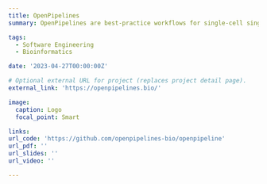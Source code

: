 ```yaml
---
title: OpenPipelines
summary: OpenPipelines are best-practice workflows for single-cell single- and multi-omics data. To ensure these workflows are accessible to non-experts and can be deployed in a fast and reproducible way, we will build these into reproducible, modular, and updatable best-practice analysis pipelines using industry-standard workflow tools, high-performance versions of popular methods, and an interoperable, language-independent framework.

tags:
  - Software Engineering
  - Bioinformatics

date: '2023-04-27T00:00:00Z'

# Optional external URL for project (replaces project detail page).
external_link: 'https://openpipelines.bio/'

image:
  caption: Logo
  focal_point: Smart

links:
url_code: 'https://github.com/openpipelines-bio/openpipeline'
url_pdf: ''
url_slides: ''
url_video: ''

---
```



